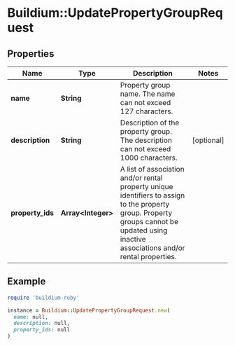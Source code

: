 # Buildium::UpdatePropertyGroupRequest

## Properties

| Name | Type | Description | Notes |
| ---- | ---- | ----------- | ----- |
| **name** | **String** | Property group name. The name can not exceed 127 characters. |  |
| **description** | **String** | Description of the property group. The description can not exceed 1000 characters. | [optional] |
| **property_ids** | **Array&lt;Integer&gt;** | A list of association and/or rental property unique identifiers to assign to the property group. Property groups cannot be updated using inactive associations and/or rental properties. |  |

## Example

```ruby
require 'buildium-ruby'

instance = Buildium::UpdatePropertyGroupRequest.new(
  name: null,
  description: null,
  property_ids: null
)
```

